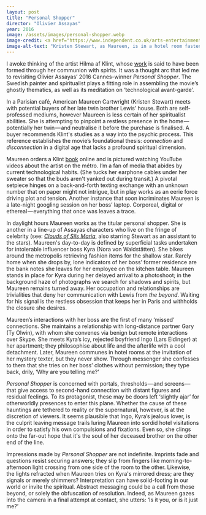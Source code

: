 ```yaml
---
layout: post
title: "Personal Shopper"
director: "Olivier Assayas"
year: 2016
image: /assets/images/personal-shopper.webp
image-credit: <a href="https://www.independent.co.uk/arts-entertainment/films/news/kristen-stewart-new-film-personal-shopper-booed-cannes-2016-review-a7033221.html">The Searchers</a>
image-alt-text: "Kristen Stewart, as Maureen, is in a hotel room fastening a shimmering, silver-sequined dress. She gazes downwards with a vacant expression"
---
```


I awoke thinking of the artist Hilma af Klint, whose [work](https://www.guggenheim.org/teaching-materials/hilma-af-klint-paintings-for-the-future/spiritual-beliefs) is said to have been formed through her communion with spirits. It was a thought arc that led me to revisiting Olivier Assayas’ 2016 Cannes-winner _Personal Shopper_. The Swedish painter and spiritualist plays a fitting role in assembling the movie’s ghostly thematics, as well as its meditation on ‘technological avant-garde’.

In a Parisian café, American Maureen Cartwright (Kristen Stewart) meets with potential buyers of her late twin brother Lewis’ house. Both are self-professed mediums, however Maureen is less certain of her spiritualist abilities. She is attempting to pinpoint a restless presence in the home — potentially her twin — and neutralise it before the purchase is finalised. A buyer recommends Klint's studies as a way into the psychic process. This reference establishes the movie’s foundational thesis: _connection_ and _disconnection_ in a digital age that lacks a profound spiritual dimension.

Maureen orders a Klint [book](https://www.amazon.co.uk/Hilma-Af-Klint-David-Lomas/dp/3775734899/ref=sr_1_1?crid=3EECI1DAZPFCG&keywords=hilma+af+klint+a+pioneer+of+abstraction&qid=1700658419&sprefix=hilma+af+klint+a+pioneer+of+abstraction%2Caps%2C99&sr=8-1) online and is pictured watching YouTube videos about the artist on the métro. I’m a fan of media that abides by current technological habits. (She tucks her earphone cables under her sweater so that the buds aren't yanked out during transit.) A pivotal setpiece hinges on a back-and-forth texting exchange with an unknown number that on paper might not intrigue, but in play works as an eerie force driving plot and tension. Another instance that soon incriminates Maureen is a late-night googling session on her boss’ laptop. Corporeal, digital or ethereal — everything that once was leaves a trace.

In daylight hours Maureen works as the titular personal shopper. She is another in a line-up of Assayas characters who live on the fringe of celebrity (see: [_Clouds of Sils Maria_](https://www.theguardian.com/film/2015/may/17/clouds-of-sils-maria-review-juliette-binoche), also starring Stewart as an assistant to the stars). Maureen's day-to-day is defined by superficial tasks undertaken for intolerable influencer boss Kyra (Nora von Waldstätten). She bikes around the metropolis retrieving fashion items for the shallow star. Rarely home when she drops by, lone indicators of her boss’ former residence are the bank notes she leaves for her employee on the kitchen table. Maureen stands in place for Kyra during her delayed arrival to a photoshoot; in the background haze of photographs we search for shadows and spirits, but Maureen remains turned away. Her occupation and relationships are trivialities that deny her communication with Lewis from _the beyond_. Waiting for his signal is the restless obsession that keeps her in Paris and withholds the closure she desires.

Maureen’s interactions with her boss are the first of many ‘missed’ connections. She maintains a relationship with long-distance partner Gary (Ty Olwin), with whom she convenes via benign but remote interactions over Skype. She meets Kyra’s icy, rejected boyfriend Ingo (Lars Eidinger) at her apartment; they philosophise about life and the afterlife with a cool detachment. Later, Maureen communes in hotel rooms at the invitation of her mystery texter, but they never show. Through messenger she confesses to them that she tries on her boss’ clothes without permission; they type back, drily, ‘Why are you telling me?’

_Personal Shopper_ is concerned with portals, thresholds — and screens — that give access to second-hand connection with distant figures and residual feelings. To its protagonist, these may be doors left ‘slightly ajar’ for otherworldly presences to enter this plane. Whether the cause of these hauntings are tethered to reality or the supernatural, however, is at the discretion of viewers. It seems plausible that Ingo, Kyra’s jealous lover, is the culprit leaving message trails luring Maureen into sordid hotel visitations in order to satisfy his own compulsions and fixations. Even so, she clings onto the far-out hope that it's the soul of her deceased brother on the other end of the line.

Impressions made by _Personal Shopper_ are not indefinite. Imprints fade and questions resist securing answers; they slip from fingers like morning-to-afternoon light crossing from one side of the room to the other. Likewise, the lights refracted when Maureen tries on Kyra's mirrored dress; are they signals or merely shimmers? Interpretation can have solid-footing in our world or invite the spiritual. Abstract messaging could be a call from those beyond, or solely the obfuscation of resolution. Indeed, as Maureen gazes into the camera in a final attempt at contact, she utters: ‘Is it you, or is it just me?’
